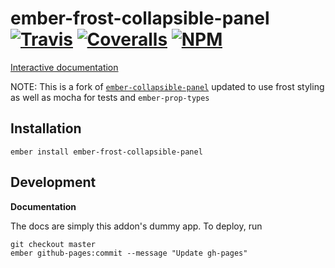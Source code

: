[ci-img]: https://img.shields.io/travis/ciena-frost/ember-frost-collapsible-panel.svg "Travis CI Build Status"
[ci-url]: https://travis-ci.org/ciena-frost/ember-frost-collapsible-panel
[cov-img]: https://img.shields.io/coveralls/ciena-frost/ember-frost-collapsible-panel.svg "Coveralls Code Coverage"
[cov-url]: https://coveralls.io/github/ciena-frost/ember-frost-collapsible-panel
[npm-img]: https://img.shields.io/npm/v/ember-frost-collapsible-panel.svg "NPM Version"
[npm-url]: https://www.npmjs.com/package/ember-frost-collapsible-panel

# ember-frost-collapsible-panel <br /> [![Travis][ci-img]][ci-url] [![Coveralls][cov-img]][cov-url] [![NPM][npm-img]][npm-url]

<!--[![Ember Observer-->
<!--Score](http://emberobserver.com/badges/ember-frost-collapsible-panel.svg)](http://emberobserver.com/addons/ember-frost-collapsible-panel)-->

[Interactive documentation](http://ciena-frost.github.io/ember-frost-collapsible-panel/)


NOTE: This is a fork of [`ember-collapsible-panel`](https://github.com/tedconf/ember-collapsible-panel) updated to use
frost styling as well as mocha for tests and `ember-prop-types`

## Installation

```
ember install ember-frost-collapsible-panel
```

## Development

**Documentation**

The docs are simply this addon's dummy app. To deploy, run

```
git checkout master
ember github-pages:commit --message "Update gh-pages"
```
